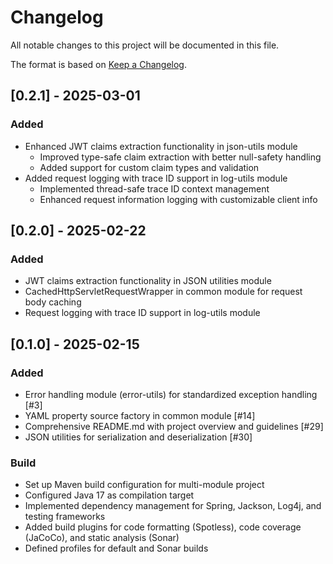# Changelog

All notable changes to this project will be documented in this file.

The format is based on [Keep a Changelog](https://keepachangelog.com/en/1.0.0/).

## [0.2.1] - 2025-03-01

### Added
- Enhanced JWT claims extraction functionality in json-utils module
  - Improved type-safe claim extraction with better null-safety handling
  - Added support for custom claim types and validation
- Added request logging with trace ID support in log-utils module
  - Implemented thread-safe trace ID context management
  - Enhanced request information logging with customizable client info

## [0.2.0] - 2025-02-22

### Added
- JWT claims extraction functionality in JSON utilities module
- CachedHttpServletRequestWrapper in common module for request body caching
- Request logging with trace ID support in log-utils module

## [0.1.0] - 2025-02-15

### Added
- Error handling module (error-utils) for standardized exception handling [#3]
- YAML property source factory in common module [#14]
- Comprehensive README.md with project overview and guidelines [#29]
- JSON utilities for serialization and deserialization [#30]

### Build
- Set up Maven build configuration for multi-module project
- Configured Java 17 as compilation target
- Implemented dependency management for Spring, Jackson, Log4j, and testing frameworks
- Added build plugins for code formatting (Spotless), code coverage (JaCoCo), and static analysis (Sonar)
- Defined profiles for default and Sonar builds